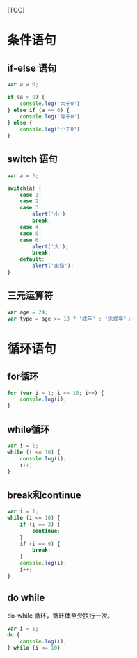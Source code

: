 [TOC]

# 条件语句

## if-else 语句

```javascript
var a = 0;

if (a > 0) {
    console.log('大于0')
} else if (a == 0) {
    console.log('等于0')
} else {
    console.log('小于0')
}
```

## switch 语句

```javascript
var a = 3;

switch(a) {
    case 1:
    case 2:
    case 3:
        alert('小');
        break;
    case 4:
    case 5:
    case 6:
        alert('大');
        break;
    default:
        alert('出错');
}
```

## 三元运算符

```javascript
var age = 24;
var type = age >= 18 ? '成年' : '未成年'；
```

# 循环语句

## for循环

```javascript
for (var i = 1; i <= 10; i++) {
    console.log(i);
}
```

## while循环

```javascript
var i = 1;
while (i <= 10) {
    console.log(i);
    i++;
}
```

## break和continue

```javascript
var i = 1;
while (i <= 10) {
    if (i == 3) {
        continue;
    }
    if (i == 9) {
        break;
    }
    console.log(i);
    i++;
}
```

## do while 

do-while 循环，循环体至少执行一次。

```javascript
var i = 1;
do {
    console.log(i);
} while (i <= 10)
```